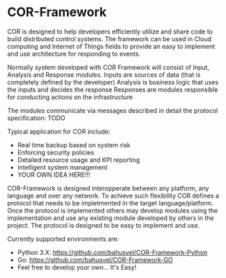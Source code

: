 # COR-Framework

COR is designed to help developers efficiently utilize and share code to build distributed control systems.
The framework can be used in Cloud computing and Internet of Things fields to provide an easy to implement and use architecture for responding to events.

Normally system developed with COR Framework will consist of Input, Analysis and Response modules.
Inputs are sources of data (that is completely defined by the developer)
Analysis is business logic that uses the inputs and decides the response
Responses are modules responsible for conducting actions on the infrastructure

The modules communicate via messages described in detail the protocol specification:
TODO

Typical application for COR include:
* Real time backup based on system risk
* Enforcing security policies
* Detailed resource usage and KPI reporting
* Intelligent system management
* YOUR OWN IDEA HERE!!!

COR-Framework is designed interopperate between any platform, any language and over any network. To achieve such flexibility COR defines a protocol that needs to be impletmented in the target language/platform. Once the protocol is implemented others may develop modules using the implementation and use any existing module developed by others in the project. The protocol is designed to be easy to implement and use.

Currently supported environments are:
* Python 3.X: https://github.com/bahusvel/COR-Framework-Python
* Go: https://github.com/bahusvel/COR-Framework-GO
* Feel free to develop your own... It's Easy!

